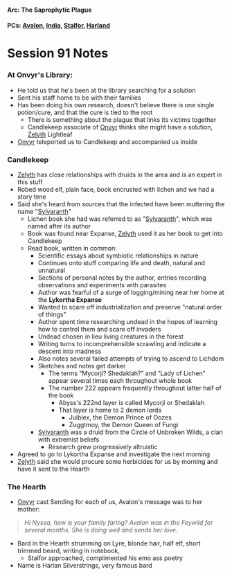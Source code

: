 #### Arc: The Saprophytic Plague
#### PCs: [Avalon](PCs/Current/Avalon.md), [India](PCs/Current/India.md), [Stalfor](PCs/Current/Stalfor.md), [Harland](PCs/Current/Harland.md)

# Session 91 Notes
### At Onvyr's Library:
- He told us that he's been at the library searching for a solution
- Sent his staff home to be with their families
- Has been doing his own research, doesn't believe there is one single potion/cure, and that the cure is tied to the root
	- There is something about the plague that links its victims together
	- Candlekeep associate of [Onvyr](NPCs/Living/Onvyr.md) thinks she might have a solution, [Zelyth](Zelyth.md) Lightleaf
- [Onvyr](NPCs/Living/Onvyr.md) teleported us to Candlekeep and accompanied us inside

### Candlekeep
- [Zelyth](Zelyth.md) has close relationships with druids in the area and is an expert in this stuff
- Robed wood elf, plain face, book encrusted with lichen and we had a story time
- Said she's heard from sources that the infected have been muttering the name "[Sylvaranth](NPCs/Living/Aerryn.md)"
	- Lichen book she had was referred to as "[Sylvaranth](NPCs/Living/Aerryn.md)", which was named after its author
	- Book was found near Expanse, [Zelyth](Zelyth.md) used it as her book to get into Candlekeep
	- Read book, written in common:
		- Scientific essays about symbiotic relationships in nature
		- Continues onto stuff comparing life and death, natural and unnatural
		- Sections of personal notes by the author, entries recording observations and experiments with parasites
		- Author was fearful of a surge of logging/mining near her home at the **Lykortha Expanse**
		- Wanted to scare off industrialization and preserve "natural order of things"
		- Author spent time researching undead in the hopes of learning how to control them and scare off invaders
		- Undead chosen in lieu living creatures in the forest
		- Writing turns to incomprehensible scrawling and indicate a descent into madness
		- Also notes several failed attempts of trying to ascend to Lichdom
		- Sketches and notes get darker 
			- The terms “Mycorji? Shedaklah?” and “Lady of Lichen” appear several times each throughout whole book
			- The number 222 appears frequently throughout latter half of the book
				- Abyss's 222nd layer is called Mycorji or Shedaklah
				- That layer is home to 2 demon lords
					- Juiblex, the Demon Prince of Oozes
					- Zuggtmoy, the Demon Queen of Fungi
		- [Sylvaranth](NPCs/Living/Aerryn.md) was a druid from the Circle of Unbroken Wilds, a clan with extremist beliefs
			- Research grew progressively altruistic
- Agreed to go to Lykortha Expanse and investigate the next morning
- [Zelyth](Zelyth.md) said she would procure some herbicides for us by morning and have it sent to the Hearth

### The Hearth
- [Onvyr](NPCs/Living/Onvyr.md) cast Sending for each of us, Avalon's message was to her mother:
> *Hi Nyssa, how is your family faring? Avalon was in the Feywild for several months. She is doing well and sends her love.*
- Bard in the Hearth strumming on Lyre, blonde hair, half elf, short trimmed beard, writing in notebook,
	- Stalfor approached, complimented his emo ass poetry
- Name is Harlan Silverstrings, very famous bard
